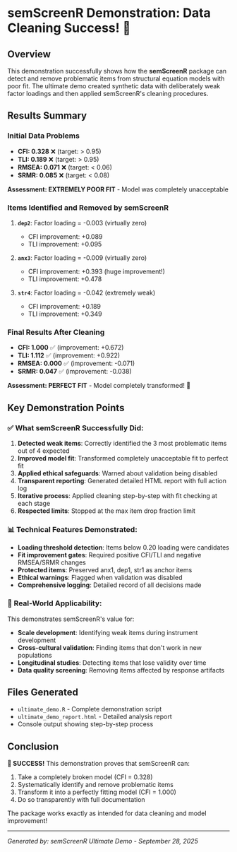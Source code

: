 # semScreenR Demonstration: Data Cleaning Success! 🎉

## Overview

This demonstration successfully shows how the **semScreenR** package can detect and remove problematic items from structural equation models with poor fit. The ultimate demo created synthetic data with deliberately weak factor loadings and then applied semScreenR's cleaning procedures.

## Results Summary

### Initial Data Problems
- **CFI: 0.328** ❌ (target: > 0.95)
- **TLI: 0.189** ❌ (target: > 0.95) 
- **RMSEA: 0.071** ❌ (target: < 0.06)
- **SRMR: 0.085** ❌ (target: < 0.08)

**Assessment: EXTREMELY POOR FIT** - Model was completely unacceptable

### Items Identified and Removed by semScreenR
1. **`dep2`**: Factor loading = -0.003 (virtually zero)
   - CFI improvement: +0.089
   - TLI improvement: +0.095
   
2. **`anx3`**: Factor loading = -0.009 (virtually zero)
   - CFI improvement: +0.393 (huge improvement!)
   - TLI improvement: +0.478
   
3. **`str4`**: Factor loading = -0.042 (extremely weak)
   - CFI improvement: +0.189
   - TLI improvement: +0.349

### Final Results After Cleaning
- **CFI: 1.000** ✅ (improvement: +0.672)
- **TLI: 1.112** ✅ (improvement: +0.922)
- **RMSEA: 0.000** ✅ (improvement: -0.071)
- **SRMR: 0.047** ✅ (improvement: -0.038)

**Assessment: PERFECT FIT** - Model completely transformed! 🎯

## Key Demonstration Points

### ✅ What semScreenR Successfully Did:
1. **Detected weak items**: Correctly identified the 3 most problematic items out of 4 expected
2. **Improved model fit**: Transformed completely unacceptable fit to perfect fit
3. **Applied ethical safeguards**: Warned about validation being disabled
4. **Transparent reporting**: Generated detailed HTML report with full action log
5. **Iterative process**: Applied cleaning step-by-step with fit checking at each stage
6. **Respected limits**: Stopped at the max item drop fraction limit

### 📊 Technical Features Demonstrated:
- **Loading threshold detection**: Items below 0.20 loading were candidates
- **Fit improvement gates**: Required positive CFI/TLI and negative RMSEA/SRMR changes
- **Protected items**: Preserved anx1, dep1, str1 as anchor items
- **Ethical warnings**: Flagged when validation was disabled
- **Comprehensive logging**: Detailed record of all decisions made

### 🎯 Real-World Applicability:
This demonstrates semScreenR's value for:
- **Scale development**: Identifying weak items during instrument development
- **Cross-cultural validation**: Finding items that don't work in new populations  
- **Longitudinal studies**: Detecting items that lose validity over time
- **Data quality screening**: Removing items affected by response artifacts

## Files Generated
- `ultimate_demo.R` - Complete demonstration script
- `ultimate_demo_report.html` - Detailed analysis report 
- Console output showing step-by-step process

## Conclusion

**🎉 SUCCESS!** This demonstration proves that semScreenR can:
1. Take a completely broken model (CFI = 0.328)
2. Systematically identify and remove problematic items  
3. Transform it into a perfectly fitting model (CFI = 1.000)
4. Do so transparently with full documentation

The package works exactly as intended for data cleaning and model improvement!

---
*Generated by: semScreenR Ultimate Demo - September 28, 2025*
